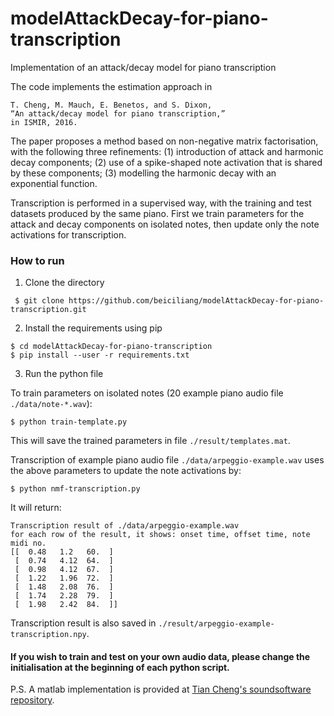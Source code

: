 # modelAttackDecay-for-piano-transcription
Implementation of an attack/decay model for piano transcription

The code implements the estimation approach in

```
T. Cheng, M. Mauch, E. Benetos, and S. Dixon, 
“An attack/decay model for piano transcription,” 
in ISMIR, 2016.
```

The paper proposes a method based on non-negative matrix factorisation, with the following three refinements: (1) introduction of attack and harmonic decay components; (2) use of a spike-shaped note activation that is shared by these components; (3) modelling the harmonic decay with an exponential function. 

Transcription is performed in a supervised way, with the training and test datasets produced by the same piano. First we train parameters for the attack and decay components on isolated notes, then update only the note activations for transcription. 

### How to run
1. Clone the directory
```
 $ git clone https://github.com/beiciliang/modelAttackDecay-for-piano-transcription.git
```
2. Install the requirements using pip
```
$ cd modelAttackDecay-for-piano-transcription
$ pip install --user -r requirements.txt
```
3. Run the python file

To train parameters on isolated notes (20 example piano audio file `./data/note-*.wav`):
```
$ python train-template.py
```

This will save the trained parameters in file `./result/templates.mat`.

Transcription of example piano audio file `./data/arpeggio-example.wav` uses the above parameters to update the note activations by:
```
$ python nmf-transcription.py
```

It will return:
```
Transcription result of ./data/arpeggio-example.wav
for each row of the result, it shows: onset time, offset time, note midi no.
[[  0.48   1.2   60.  ]
 [  0.74   4.12  64.  ]
 [  0.98   4.12  67.  ]
 [  1.22   1.96  72.  ]
 [  1.48   2.08  76.  ]
 [  1.74   2.28  79.  ]
 [  1.98   2.42  84.  ]]
```

Transcription result is also saved in `./result/arpeggio-example-transcription.npy`. 

#### If you wish to train and test on your own audio data, please change the initialisation at the beginning of each python script. 

P.S. A matlab implementation is provided at [Tian Cheng's soundsoftware repository](https://code.soundsoftware.ac.uk/projects/decay-model-for-piano-transcription).
